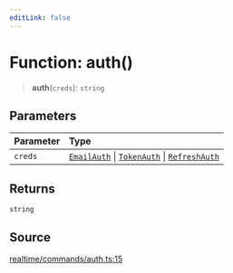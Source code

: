 ```yaml
---
editLink: false
---
```


# Function: auth()

> **auth**(`creds`): `string`

## Parameters

| Parameter | Type                                                                                                                                                                  |
| :-------- | :-------------------------------------------------------------------------------------------------------------------------------------------------------------------- |
| `creds`   | [`EmailAuth`](../interfaces/interface.EmailAuth.md) \| [`TokenAuth`](../interfaces/interface.TokenAuth.md) \| [`RefreshAuth`](../interfaces/interface.RefreshAuth.md) |

## Returns

`string`

## Source

[realtime/commands/auth.ts:15](https://github.com/directus/directus/blob/7789a6c53/sdk/src/realtime/commands/auth.ts#L15)
